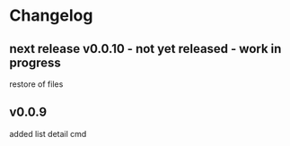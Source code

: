
# Changelog

## next release v0.0.10 - not yet released - work in progress

restore of files

## v0.0.9

added list detail cmd


